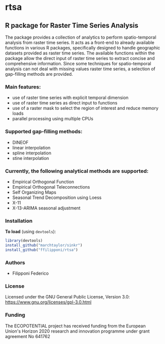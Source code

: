# rtsa
## R package for Raster Time Series Analysis

The package provides a collection of analytics to perform spatio-temporal analysis from raster time series. 
It acts as a front-end to already available functions in various R packages, specifically designed to handle geographic datasets provided as raster time series. The available functions within the package allow the direct input of raster time series to extract concise and comprehensive information.
Since some techniques for spatio-temporal analysis can not deal with missing values raster time series, a selection of gap-filling methods are provided.

### Main features:

* use of raster time series with explicit temporal dimension
* use of raster time series as direct input to functions
* use of a raster mask to select the region of interest and reduce memory loads
* parallel processing using multiple CPUs

### Supported gap-filling methods:

* DINEOF
* linear interpolation
* spline interpolation
* stine interpolation

### Currently, the following analytical methods are supported:

* Empirical Orthogonal Function
* Empirical Orthogonal Teleconnections
* Self Organizing Maps
* Seasonal Trend Decomposition using Loess
* X-11
* X-13-ARIMA seasonal adjustment

### Installation

**To load** (using `devtools`):
```r
library(devtools)
install_github("marchtaylor/sinkr")
install_github("ffilipponi/rtsa")
```

### Authors

* Filipponi Federico

### License

Licensed under the GNU General Public License, Version 3.0: https://www.gnu.org/licenses/gpl-3.0.html

### Funding

The ECOPOTENTIAL project has received funding from the European Union's Horizon 2020 research and innovation programme under grant agreement No 641762
